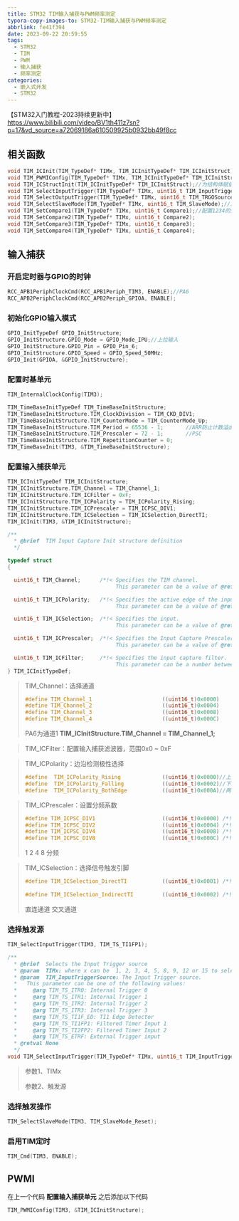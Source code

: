 ```yaml
---
title: STM32 TIM输入捕获与PWM频率测定
typora-copy-images-to: STM32-TIM输入捕获与PWM频率测定
abbrlink: fe41f394
date: 2023-09-22 20:59:55
tags:
  - STM32
  - TIM
  - PWM
  - 输入捕获
  - 频率测定
categories:
  - 嵌入式开发
  - STM32
---
```


【STM32入门教程-2023持续更新中】https://www.bilibili.com/video/BV1th411z7sn?p=17&vd_source=a72069186a610509925b0932bb49f8cc

## 相关函数

```c
void TIM_ICInit(TIM_TypeDef* TIMx, TIM_ICInitTypeDef* TIM_ICInitStruct);//配置输入捕获单元
void TIM_PWMIConfig(TIM_TypeDef* TIMx, TIM_ICInitTypeDef* TIM_ICInitStruct);//快速配置PWMI模式
void TIM_ICStructInit(TIM_ICInitTypeDef* TIM_ICInitStruct);//为结构体赋值初值
void TIM_SelectInputTrigger(TIM_TypeDef* TIMx, uint16_t TIM_InputTriggerSource);//选择输入触发源
void TIM_SelectOutputTrigger(TIM_TypeDef* TIMx, uint16_t TIM_TRGOSource);//选择输出触发源
void TIM_SelectSlaveMode(TIM_TypeDef* TIMx, uint16_t TIM_SlaveMode);//从模式选择
void TIM_SetCompare1(TIM_TypeDef* TIMx, uint16_t Compare1);//配置1234的分频器
void TIM_SetCompare2(TIM_TypeDef* TIMx, uint16_t Compare2);
void TIM_SetCompare3(TIM_TypeDef* TIMx, uint16_t Compare3);
void TIM_SetCompare4(TIM_TypeDef* TIMx, uint16_t Compare4);
```



## 输入捕获

### 开启定时器与GPIO的时钟

```c
RCC_APB1PeriphClockCmd(RCC_APB1Periph_TIM3, ENABLE);//PA6
RCC_APB2PeriphClockCmd(RCC_APB2Periph_GPIOA, ENABLE);
```

### 初始化GPIO输入模式

```c
GPIO_InitTypeDef GPIO_InitStructure;
GPIO_InitStructure.GPIO_Mode = GPIO_Mode_IPU;//上拉输入
GPIO_InitStructure.GPIO_Pin = GPIO_Pin_6;
GPIO_InitStructure.GPIO_Speed = GPIO_Speed_50MHz;
GPIO_Init(GPIOA, &GPIO_InitStructure);
```

### 配置时基单元

```c
TIM_InternalClockConfig(TIM3);
```

```c
TIM_TimeBaseInitTypeDef TIM_TimeBaseInitStructure;
TIM_TimeBaseInitStructure.TIM_ClockDivision = TIM_CKD_DIV1;
TIM_TimeBaseInitStructure.TIM_CounterMode = TIM_CounterMode_Up;
TIM_TimeBaseInitStructure.TIM_Period = 65536 - 1;		//ARR防止计数溢出
TIM_TimeBaseInitStructure.TIM_Prescaler = 72 - 1;		//PSC
TIM_TimeBaseInitStructure.TIM_RepetitionCounter = 0;
TIM_TimeBaseInit(TIM3, &TIM_TimeBaseInitStructure);
```



### 配置输入捕获单元

```c
TIM_ICInitTypeDef TIM_ICInitStructure;
TIM_ICInitStructure.TIM_Channel = TIM_Channel_1;
TIM_ICInitStructure.TIM_ICFilter = 0xF;
TIM_ICInitStructure.TIM_ICPolarity = TIM_ICPolarity_Rising;
TIM_ICInitStructure.TIM_ICPrescaler = TIM_ICPSC_DIV1;
TIM_ICInitStructure.TIM_ICSelection = TIM_ICSelection_DirectTI;
TIM_ICInit(TIM3, &TIM_ICInitStructure);
```

```c
/** 
  * @brief  TIM Input Capture Init structure definition  
  */

typedef struct
{

  uint16_t TIM_Channel;      /*!< Specifies the TIM channel.
                                  This parameter can be a value of @ref TIM_Channel */

  uint16_t TIM_ICPolarity;   /*!< Specifies the active edge of the input signal.
                                  This parameter can be a value of @ref TIM_Input_Capture_Polarity */

  uint16_t TIM_ICSelection;  /*!< Specifies the input.
                                  This parameter can be a value of @ref TIM_Input_Capture_Selection */

  uint16_t TIM_ICPrescaler;  /*!< Specifies the Input Capture Prescaler.
                                  This parameter can be a value of @ref TIM_Input_Capture_Prescaler */

  uint16_t TIM_ICFilter;     /*!< Specifies the input capture filter.
                                  This parameter can be a number between 0x0 and 0xF */
} TIM_ICInitTypeDef;
```

> TIM_Channel：选择通道
>
> ```c
> #define TIM_Channel_1                      ((uint16_t)0x0000)
> #define TIM_Channel_2                      ((uint16_t)0x0004)
> #define TIM_Channel_3                      ((uint16_t)0x0008)
> #define TIM_Channel_4                      ((uint16_t)0x000C)
> ```
>
> PA6为通道1 **TIM_ICInitStructure.TIM_Channel = TIM_Channel_1;**

> TIM_ICFilter：配置输入捕获滤波器，范围0x0 ~ 0xF

> TIM_ICPolarity：边沿检测极性选择
>
> ```c
> #define  TIM_ICPolarity_Rising             ((uint16_t)0x0000)//上升沿触发
> #define  TIM_ICPolarity_Falling            ((uint16_t)0x0002)//下降沿触发
> #define  TIM_ICPolarity_BothEdge           ((uint16_t)0x000A)//两者都触发
> ```

> TIM_ICPrescaler：设置分频系数
>
> ```c
> #define TIM_ICPSC_DIV1                     ((uint16_t)0x0000) /*!< Capture performed each time an edge is detected on the capture input. */
> #define TIM_ICPSC_DIV2                     ((uint16_t)0x0004) /*!< Capture performed once every 2 events. */
> #define TIM_ICPSC_DIV4                     ((uint16_t)0x0008) /*!< Capture performed once every 4 events. */
> #define TIM_ICPSC_DIV8                     ((uint16_t)0x000C) /*!< Capture performed once every 8 events. */
> ```
>
> 1 2 4 8 分频

> TIM_ICSelection：选择信号触发引脚
>
> ```c
> #define TIM_ICSelection_DirectTI           ((uint16_t)0x0001) /*!< TIM Input 1, 2, 3 or 4 is selected to be 
>                                                                    connected to IC1, IC2, IC3 or IC4, respectively */
> #define TIM_ICSelection_IndirectTI         ((uint16_t)0x0002) /*!< TIM Input 1, 2, 3 or 4 is selected to be
> ```
>
> 直连通道 交叉通道

### 选择触发源

```c
TIM_SelectInputTrigger(TIM3, TIM_TS_TI1FP1);
```

```c
/**
  * @brief  Selects the Input Trigger source
  * @param  TIMx: where x can be  1, 2, 3, 4, 5, 8, 9, 12 or 15 to select the TIM peripheral.
  * @param  TIM_InputTriggerSource: The Input Trigger source.
  *   This parameter can be one of the following values:
  *     @arg TIM_TS_ITR0: Internal Trigger 0
  *     @arg TIM_TS_ITR1: Internal Trigger 1
  *     @arg TIM_TS_ITR2: Internal Trigger 2
  *     @arg TIM_TS_ITR3: Internal Trigger 3
  *     @arg TIM_TS_TI1F_ED: TI1 Edge Detector
  *     @arg TIM_TS_TI1FP1: Filtered Timer Input 1
  *     @arg TIM_TS_TI2FP2: Filtered Timer Input 2
  *     @arg TIM_TS_ETRF: External Trigger input
  * @retval None
  */
void TIM_SelectInputTrigger(TIM_TypeDef* TIMx, uint16_t TIM_InputTriggerSource)
```

> 参数1、TIMx
>
> 参数2、触发源

### 选择触发操作

```c
TIM_SelectSlaveMode(TIM3, TIM_SlaveMode_Reset);
```

### 启用TIM定时

```c
TIM_Cmd(TIM3, ENABLE);
```

## PWMI

在上一个代码 **配置输入捕获单元** 之后添加以下代码

```c
TIM_PWMIConfig(TIM3, &TIM_ICInitStructure);
```


